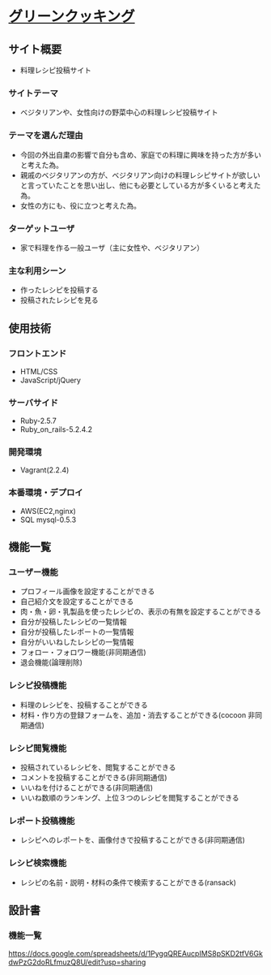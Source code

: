 # [グリーンクッキング](http://18.178.50.50/)

## サイト概要
- 料理レシピ投稿サイト

### サイトテーマ
- ベジタリアンや、女性向けの野菜中心の料理レシピ投稿サイト

### テーマを選んだ理由
- 今回の外出自粛の影響で自分も含め、家庭での料理に興味を持った方が多いと考えた為。
- 親戚のベジタリアンの方が、ベジタリアン向けの料理レシピサイトが欲しいと言っていたことを思い出し、他にも必要としている方が多くいると考えた為。
- 女性の方にも、役に立つと考えた為。

### ターゲットユーザ
- 家で料理を作る一般ユーザ（主に女性や、ベジタリアン）

### 主な利用シーン
- 作ったレシピを投稿する
- 投稿されたレシピを見る

## 使用技術

### フロントエンド
- HTML/CSS
- JavaScript/jQuery

### サーバサイド
- Ruby-2.5.7
- Ruby_on_rails-5.2.4.2

### 開発環境
- Vagrant(2.2.4)

### 本番環境・デプロイ
- AWS(EC2,nginx)
- SQL mysql-0.5.3

## 機能一覧

### ユーザー機能
- プロフィール画像を設定することができる
- 自己紹介文を設定することができる
- 肉・魚・卵・乳製品を使ったレシピの、表示の有無を設定することができる
- 自分が投稿したレシピの一覧情報
- 自分が投稿したレポートの一覧情報
- 自分がいいねしたレシピの一覧情報
- フォロー・フォロワー機能(非同期通信)
- 退会機能(論理削除)

### レシピ投稿機能
- 料理のレシピを、投稿することができる
- 材料・作り方の登録フォームを、追加・消去することができる(cocoon 非同期通信)

### レシピ閲覧機能
- 投稿されているレシピを、閲覧することができる
- コメントを投稿することができる(非同期通信)
- いいねを付けることができる(非同期通信)
- いいね数順のランキング、上位３つのレシピを閲覧することができる

### レポート投稿機能
- レシピへのレポートを、画像付きで投稿することができる(非同期通信)

### レシピ検索機能
- レシピの名前・説明・材料の条件で検索することができる(ransack)

## 設計書

### 機能一覧
https://docs.google.com/spreadsheets/d/1PygqQREAucpIMS8pSKD2tfV6GkdwPzG2doRLfmuzQ8U/edit?usp=sharing

